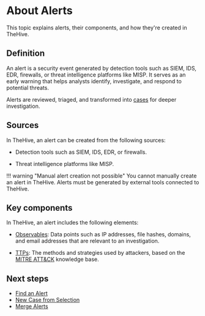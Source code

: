 # About Alerts

This topic explains alerts, their components, and how they're created in TheHive.

## Definition

An alert is a security event generated by detection tools such as SIEM, IDS, EDR, firewalls, or threat intelligence platforms like MISP. It serves as an early warning that helps analysts identify, investigate, and respond to potential threats.

Alerts are reviewed, triaged, and transformed into [cases](../cases/about-cases.md) for deeper investigation.

## Sources

In TheHive, an alert can be created from the following sources:

* Detection tools such as SIEM, IDS, EDR, or firewalls.

* Threat intelligence platforms like MISP.

!!! warning "Manual alert creation not possible"
    You cannot manually create an alert in TheHive. Alerts must be generated by external tools connected to TheHive.

## Key components

In TheHive, an alert includes the following elements:

* [Observables](../alerts/alerts-description/view-observables.md): Data points such as IP addresses, file hashes, domains, and email addresses that are relevant to an investigation.

* [TTPs](../alerts/alerts-description/view-ttps.md): The methods and strategies used by attackers, based on the [MITRE ATT&CK](https://attack.mitre.org/) knowledge base.

## Next steps

* [Find an Alert](../alerts/search-for-alerts/find-an-alert.md)
* [New Case from Selection](../alerts/alerts-description/new-case-from-selection.md)
* [Merge Alerts](../alerts/alerts-description/merge-alerts.md)